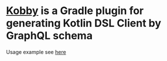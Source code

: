 # [Kobby](https://plugins.gradle.org/plugin/io.github.ermadmi78.kobby) is a Gradle plugin for generating Kotlin DSL Client by GraphQL schema

Usage example see [here](https://github.com/ermadmi78/kobby-gradle-example)